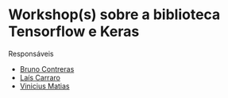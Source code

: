 # Workshop(s) sobre a biblioteca Tensorflow e Keras

Responsáveis
- [Bruno Contreras](https://github.com/BSBContreras)
- [Laís Carraro](https://github.com/laiscarraro)
- [Vinicius Matias](https://github.com/matiasvinicius)